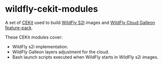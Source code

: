 # wildfly-cekit-modules

A set of [CEKit](https://github.com/cekit/cekitmodules) used to build [WildFly S2I](https://github.com/wildfly/wildfly-s2i/)
images and [WildFly Cloud Galleon feature-pack](https://github.com/wildfly-extras/wildfly-cloud-galleon-pack).

These CEKit modules cover:

* WildFly s2i implementation.
* WildFly Galleon layers adjustment for the cloud.
* Bash launch scripts executed when WildFly starts in WildFly s2i images.

